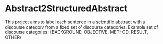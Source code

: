# Abstract2StructuredAbstract

This project aims to label each sentence in a scientific abstract with a discourse category from a fixed set of discourse categories. Example set of discourse categories: {BACKGROUND, OBJECTIVE, METHOD, RESULT, OTHER}
